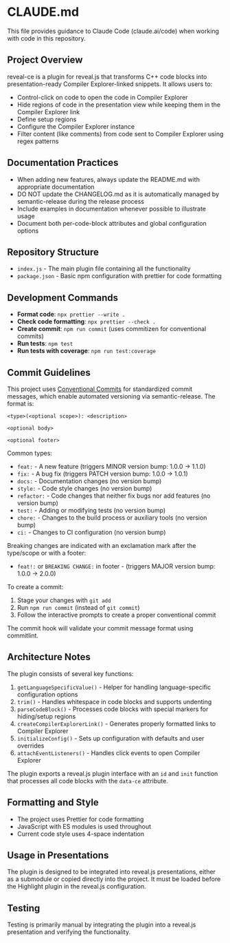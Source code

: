 # CLAUDE.md

This file provides guidance to Claude Code (claude.ai/code) when working with code in this repository.

## Project Overview

reveal-ce is a plugin for reveal.js that transforms C++ code blocks into presentation-ready Compiler Explorer-linked
snippets. It allows users to:

- Control-click on code to open the code in Compiler Explorer
- Hide regions of code in the presentation view while keeping them in the Compiler Explorer link
- Define setup regions
- Configure the Compiler Explorer instance
- Filter content (like comments) from code sent to Compiler Explorer using regex patterns

## Documentation Practices

- When adding new features, always update the README.md with appropriate documentation
- DO NOT update the CHANGELOG.md as it is automatically managed by semantic-release during the release process
- Include examples in documentation whenever possible to illustrate usage
- Document both per-code-block attributes and global configuration options

## Repository Structure

- `index.js` - The main plugin file containing all the functionality
- `package.json` - Basic npm configuration with prettier for code formatting

## Development Commands

- **Format code**: `npx prettier --write .`
- **Check code formatting**: `npx prettier --check .`
- **Create commit**: `npm run commit` (uses commitizen for conventional commits)
- **Run tests**: `npm test`
- **Run tests with coverage**: `npm run test:coverage`

## Commit Guidelines

This project uses [Conventional Commits](https://www.conventionalcommits.org/) for standardized commit messages, which
enable automated versioning via semantic-release. The format is:

```
<type>(<optional scope>): <description>

<optional body>

<optional footer>
```

Common types:

- `feat:` - A new feature (triggers MINOR version bump: 1.0.0 → 1.1.0)
- `fix:` - A bug fix (triggers PATCH version bump: 1.0.0 → 1.0.1)
- `docs:` - Documentation changes (no version bump)
- `style:` - Code style changes (no version bump)
- `refactor:` - Code changes that neither fix bugs nor add features (no version bump)
- `test:` - Adding or modifying tests (no version bump)
- `chore:` - Changes to the build process or auxiliary tools (no version bump)
- `ci:` - Changes to CI configuration (no version bump)

Breaking changes are indicated with an exclamation mark after the type/scope or with a footer:

- `feat!:` or `BREAKING CHANGE:` in footer - (triggers MAJOR version bump: 1.0.0 → 2.0.0)

To create a commit:

1. Stage your changes with `git add`
2. Run `npm run commit` (instead of `git commit`)
3. Follow the interactive prompts to create a proper conventional commit

The commit hook will validate your commit message format using commitlint.

## Architecture Notes

The plugin consists of several key functions:

1. `getLanguageSpecificValue()` - Helper for handling language-specific configuration options
2. `trim()` - Handles whitespace in code blocks and supports undenting
3. `parseCodeBlock()` - Processes code blocks with special markers for hiding/setup regions
4. `createCompilerExplorerLink()` - Generates properly formatted links to Compiler Explorer
5. `initializeConfig()` - Sets up configuration with defaults and user overrides
6. `attachEventListeners()` - Handles click events to open Compiler Explorer

The plugin exports a reveal.js plugin interface with an `id` and `init` function that processes all code blocks with the
`data-ce` attribute.

## Formatting and Style

- The project uses Prettier for code formatting
- JavaScript with ES modules is used throughout
- Current code style uses 4-space indentation

## Usage in Presentations

The plugin is designed to be integrated into reveal.js presentations, either as a submodule or copied directly into the
project. It must be loaded before the Highlight plugin in the reveal.js configuration.

## Testing

Testing is primarily manual by integrating the plugin into a reveal.js presentation and verifying the functionality.
